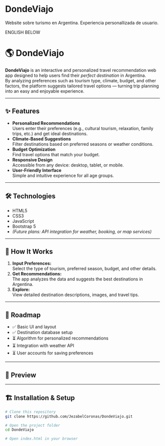 # DondeViajo
Website sobre turismo en Argentina. Experiencia personallizada de usuario.

ENGLISH BELOW

# 🌎 DondeViajo

**DondeViajo** is an interactive and personalized travel recommendation web app designed to help users find their *perfect destination* in Argentina.  
By analyzing preferences such as tourism type, climate, budget, and other factors, the platform suggests tailored travel options — turning trip planning into an easy and enjoyable experience.

---

## ✨ Features

- **Personalized Recommendations**  
  Users enter their preferences (e.g., cultural tourism, relaxation, family trips, etc.) and get ideal destinations.
- **Climate-Based Suggestions**  
  Filter destinations based on preferred seasons or weather conditions.
- **Budget Optimization**  
  Find travel options that match your budget.
- **Responsive Design**  
  Accessible from any device: desktop, tablet, or mobile.
- **User-Friendly Interface**  
  Simple and intuitive experience for all age groups.

---

## 🛠 Technologies

- HTML5  
- CSS3  
- JavaScript  
- Bootstrap 5  
- *(Future plans: API integration for weather, booking, or map services)*

---

## 🚀 How It Works

1. **Input Preferences:**  
   Select the type of tourism, preferred season, budget, and other details.
2. **Get Recommendations:**  
   The app analyzes the data and suggests the best destinations in Argentina.
3. **Explore:**  
   View detailed destination descriptions, images, and travel tips.

---

## 📌 Roadmap

- ✅ Basic UI and layout  
- ✅ Destination database setup  
- ⏳ Algorithm for personalized recommendations  
- ⏳ Integration with weather API  
- ⏳ User accounts for saving preferences

---

## 📸 Preview

---

## 🏗 Installation & Setup

```bash
# Clone this repository
git clone https://github.com/JezabelCoronas/DondeViajo.git

# Open the project folder
cd DondeViajo

# Open index.html in your browser

